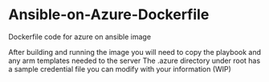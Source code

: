# Ansible-on-Azure-Dockerfile
Dockerfile code for azure on ansible image 

After building and running the image you will need to copy the playbook and any arm templates needed to the server 
The .azure directory under root has a sample credential file you can modify with your information (WIP)
